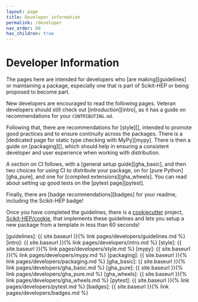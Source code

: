 ```yaml
---
layout: page
title: Developer information
permalink: /developer
nav_order: 80
has_children: true
---
```


Developer Information
=====================

The pages here are intended for developers who [are making][guidelines] or maintaining a package,
especially one that is part of Scikit-HEP or being proposed to become part.

New developers are encouraged to read the following pages.
Veteran developers should still check out [introduction][intro], as it has a guide on recommendations for your `CONTRIBUTING.md`.

Following that, there are recommendations for [style][], intended to promote
good practices and to ensure continuity across the packages. There is a
[dedicated page for static type checking with MyPy][mypy]. There is then a guide on
[packaging][], which should help in ensuring a consistent developer and user
experience when working with distribution.

A section on CI follows, with a [general setup guide][gha_basic], and then two
choices for using CI to distribute your package, on for [pure
Python][gha_pure], and one for [compiled extensions][gha_wheels]. You can read
about setting up good tests on the [pytest page][pytest].

Finally, there are [badge recommendations][badges] for your readme, including the Scikit-HEP badge!

Once you have completed the guidelines, there is a [cookiecutter][] project, [Scikit-HEP/cookie][], that implements these guidelines and lets you setup a new package from a template in less than 60 seconds!

[guidelines]: {{ site.baseurl }}{% link pages/developers/guidelines.md %}
[intro]: {{ site.baseurl }}{% link pages/developers/intro.md %}
[style]: {{ site.baseurl }}{% link pages/developers/style.md %}
[mypy]: {{ site.baseurl }}{% link pages/developers/mypy.md %}
[packaging]: {{ site.baseurl }}{% link pages/developers/packaging.md %}
[gha_basic]: {{ site.baseurl }}{% link pages/developers/gha_basic.md %}
[gha_pure]: {{ site.baseurl }}{% link pages/developers/gha_pure.md %}
[gha_wheels]: {{ site.baseurl }}{% link pages/developers/gha_wheels.md %}
[pytest]: {{ site.baseurl }}{% link pages/developers/pytest.md %}
[badges]: {{ site.baseurl }}{% link pages/developers/badges.md %}

[cookiecutter]: https://cookiecutter.readthedocs.io
[Scikit-HEP/cookie]: https://github.com/scikit-hep/cookie
